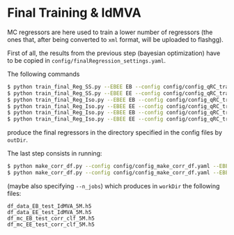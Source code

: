 # Final Training & IdMVA

MC regressors are here used to train a lower number of regressors (the ones that, after being converted to ```xml``` format, will be uploaded to flashgg).

First of all, the results from the previous step (bayesian optimization) have to be copied in ```config/finalRegression_settings.yaml```.

The following commands
```bash
$ python train_final_Reg_SS.py --EBEE EB --config config/config_qRC_training_5M.yaml --n_evts 4700000 --backend Ray --clusterid 192.33.123.23:6379
$ python train_final_Reg_SS.py --EBEE EE --config config/config_qRC_training_5M.yaml --n_evts 4700000 --backend Ray --clusterid 192.33.123.23:6379
$ python train_final_Reg_Iso.py --EBEE EB --config config/config_qRC_training_ChI_5M.yaml --n_evts 4700000 --backend Ray --clusterid 192.33.123.23:6379
$ python train_final_Reg_Iso.py --EBEE EE --config config/config_qRC_training_ChI_5M.yaml --n_evts 4700000 --backend Ray --clusterid 192.33.123.23:6379
$ python train_final_Reg_Iso.py --EBEE EB --config config/config_qRC_training_PhI_5M.yaml --n_evts 4700000 --backend Ray --clusterid 192.33.123.23:6379
$ python train_final_Reg_Iso.py --EBEE EE --config config/config_qRC_training_PhI_5M.yaml --n_evts 4700000 --backend Ray --clusterid 192.33.123.23:6379
```
produce the final regressors in the directory specified in the config files by ```outDir```.

The last step consists in running:
```bash
$ python make_corr_df.py --config config/config_make_corr_df.yaml --EBEE EB -N 4700000 --backend Ray --clusterid 192.33.123.23:6379  --final --mvas  
$ python make_corr_df.py --config config/config_make_corr_df.yaml --EBEE EE -N 4700000 --backend Ray --clusterid 192.33.123.23:6379 --final --mvas
```
(maybe also specifying ```--n_jobs```) which produces in ```workDir``` the following files:
```
df_data_EB_test_IdMVA_5M.h5
df_data_EE_test_IdMVA_5M.h5
df_mc_EB_test_corr_clf_5M.h5
df_mc_EE_test_corr_clf_5M.h5
```
